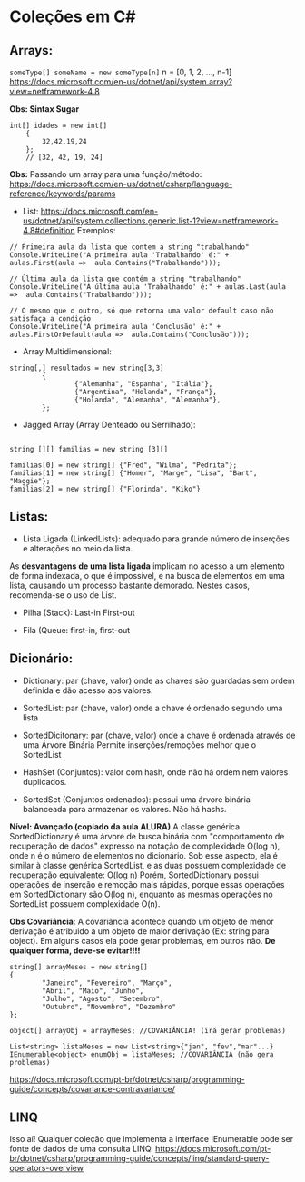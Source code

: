 # Coleções em C#

## Arrays: 

`someType[] someName = new someType[n]` n = [0, 1, 2, ..., n-1]
https://docs.microsoft.com/en-us/dotnet/api/system.array?view=netframework-4.8

**Obs: Sintax Sugar**
```
int[] idades = new int[]
    {
        32,42,19,24
    };
    // [32, 42, 19, 24]
```
**Obs:** Passando um array para uma função/método:
https://docs.microsoft.com/en-us/dotnet/csharp/language-reference/keywords/params

- List:
https://docs.microsoft.com/en-us/dotnet/api/system.collections.generic.list-1?view=netframework-4.8#definition
Exemplos:
```
// Primeira aula da lista que contem a string "trabalhando"
Console.WriteLine("A primeira aula 'Trabalhando' é:" + aulas.First(aula =>  aula.Contains("Trabalhando")));

// Última aula da lista que contém a string "trabalhando"
Console.WriteLine("A última aula 'Trabalhando' é:" + aulas.Last(aula =>  aula.Contains("Trabalhando")));

// O mesmo que o outro, só que retorna uma valor default caso não satisfaça a condição
Console.WriteLine("A primeira aula 'Conclusão' é:" + aulas.FirstOrDefault(aula =>  aula.Contains("Conclusão")));
```
- Array Multidimensional:
```
string[,] resultados = new string[3,3]
        {
                {"Alemanha", "Espanha", "Itália"},
                {"Argentina", "Holanda", "França"},
                {"Holanda", "Alemanha", "Alemanha"},
        };
```
- Jagged Array (Array Denteado ou Serrilhado):
```

string [][] familias = new string [3][]

familias[0] = new string[] {"Fred", "Wilma", "Pedrita"};
familias[1] = new string[] {"Homer", "Marge", "Lisa", "Bart", "Maggie"};
familias[2] = new string[] {"Florinda", "Kiko"}
```

## Listas:

- Lista Ligada (LinkedLists): adequado para grande número de inserções e alterações no meio da lista.

As **desvantagens de uma lista ligada** implicam no acesso a um elemento de forma indexada, o que é impossível, e na busca de elementos em uma lista, causando um processo bastante demorado. Nestes casos, recomenda-se o uso de List<T>.

- Pilha (Stack): Last-in First-out

- Fila (Queue: first-in, first-out

## Dicionário:

- Dictionary: par (chave, valor) onde as chaves são guardadas sem ordem definida e dão acesso aos valores.

- SortedList: par (chave, valor) onde a chave é ordenado segundo uma lista

- SortedDicitonary: par (chave, valor) onde a chave é ordenada através de uma Árvore Binária
Permite inserções/remoções melhor que o SortedList

- HashSet (Conjuntos): valor com hash, onde não há ordem nem valores duplicados.

- SortedSet (Conjuntos ordenados): possui uma árvore binária balanceada para armazenar os valores. Não há hashs.

**Nível: Avançado (copiado da aula ALURA)**
A classe genérica SortedDictionary é uma árvore de busca binária com "comportamento de recuperação de dados" expresso na notação de complexidade O(log n), onde n é o número de elementos no dicionário.
Sob esse aspecto, ela é similar à classe genérica SortedList, e as duas possuem complexidade de recuperação equivalente: O(log n)
Porém, SortedDictionary possui operações de inserção e remoção mais rápidas, porque essas operações em SortedDictionary são O(log n), enquanto as mesmas operações no SortedList possuem complexidade O(n).

**Obs Covariância**: A covariância acontece quando um objeto de menor derivação é atribuido a um objeto de maior derivação (Ex: string para object). Em alguns casos ela pode gerar problemas, em outros não. **De qualquer forma, deve-se evitar!!!!**
```
string[] arrayMeses = new string[]
{
        "Janeiro", "Fevereiro", "Março",
        "Abril", "Maio", "Junho",
        "Julho", "Agosto", "Setembro",
        "Outubro", "Novembro", "Dezembro"
};

object[] arrayObj = arrayMeses; //COVARIÂNCIA! (irá gerar problemas)
```

```
List<string> listaMeses = new List<string>{"jan", "fev","mar"...}
IEnumerable<object> enumObj = listaMeses; //COVARIÂNCIA (não gera problemas)
```
https://docs.microsoft.com/pt-br/dotnet/csharp/programming-guide/concepts/covariance-contravariance/

## LINQ
Isso aí! Qualquer coleção que implementa a interface IEnumerable pode ser fonte de dados de uma consulta LINQ.
https://docs.microsoft.com/pt-br/dotnet/csharp/programming-guide/concepts/linq/standard-query-operators-overview

